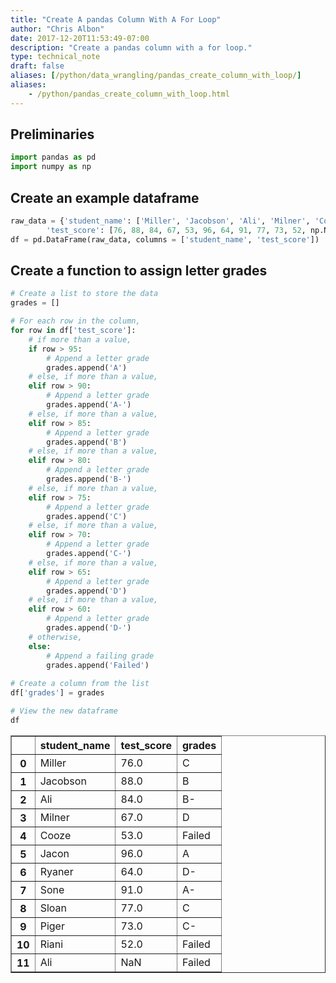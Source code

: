```yaml
---
title: "Create A pandas Column With A For Loop"
author: "Chris Albon"
date: 2017-12-20T11:53:49-07:00
description: "Create a pandas column with a for loop."
type: technical_note
draft: false
aliases: [/python/data_wrangling/pandas_create_column_with_loop/]
aliases:
    - /python/pandas_create_column_with_loop.html
---
```

## Preliminaries


```python
import pandas as pd
import numpy as np
```

## Create an example dataframe


```python
raw_data = {'student_name': ['Miller', 'Jacobson', 'Ali', 'Milner', 'Cooze', 'Jacon', 'Ryaner', 'Sone', 'Sloan', 'Piger', 'Riani', 'Ali'], 
        'test_score': [76, 88, 84, 67, 53, 96, 64, 91, 77, 73, 52, np.NaN]}
df = pd.DataFrame(raw_data, columns = ['student_name', 'test_score'])
```

## Create a function to assign letter grades


```python
# Create a list to store the data
grades = []

# For each row in the column,
for row in df['test_score']:
    # if more than a value,
    if row > 95:
        # Append a letter grade
        grades.append('A')
    # else, if more than a value,
    elif row > 90:
        # Append a letter grade
        grades.append('A-')
    # else, if more than a value,
    elif row > 85:
        # Append a letter grade
        grades.append('B')
    # else, if more than a value,
    elif row > 80:
        # Append a letter grade
        grades.append('B-')
    # else, if more than a value,
    elif row > 75:
        # Append a letter grade
        grades.append('C')
    # else, if more than a value,
    elif row > 70:
        # Append a letter grade
        grades.append('C-')
    # else, if more than a value,
    elif row > 65:
        # Append a letter grade
        grades.append('D')
    # else, if more than a value,
    elif row > 60:
        # Append a letter grade
        grades.append('D-')
    # otherwise,
    else:
        # Append a failing grade
        grades.append('Failed')
        
# Create a column from the list
df['grades'] = grades
```


```python
# View the new dataframe
df
```




<div>
<table border="1" class="dataframe">
  <thead>
    <tr style="text-align: right;">
      <th></th>
      <th>student_name</th>
      <th>test_score</th>
      <th>grades</th>
    </tr>
  </thead>
  <tbody>
    <tr>
      <th>0</th>
      <td>Miller</td>
      <td>76.0</td>
      <td>C</td>
    </tr>
    <tr>
      <th>1</th>
      <td>Jacobson</td>
      <td>88.0</td>
      <td>B</td>
    </tr>
    <tr>
      <th>2</th>
      <td>Ali</td>
      <td>84.0</td>
      <td>B-</td>
    </tr>
    <tr>
      <th>3</th>
      <td>Milner</td>
      <td>67.0</td>
      <td>D</td>
    </tr>
    <tr>
      <th>4</th>
      <td>Cooze</td>
      <td>53.0</td>
      <td>Failed</td>
    </tr>
    <tr>
      <th>5</th>
      <td>Jacon</td>
      <td>96.0</td>
      <td>A</td>
    </tr>
    <tr>
      <th>6</th>
      <td>Ryaner</td>
      <td>64.0</td>
      <td>D-</td>
    </tr>
    <tr>
      <th>7</th>
      <td>Sone</td>
      <td>91.0</td>
      <td>A-</td>
    </tr>
    <tr>
      <th>8</th>
      <td>Sloan</td>
      <td>77.0</td>
      <td>C</td>
    </tr>
    <tr>
      <th>9</th>
      <td>Piger</td>
      <td>73.0</td>
      <td>C-</td>
    </tr>
    <tr>
      <th>10</th>
      <td>Riani</td>
      <td>52.0</td>
      <td>Failed</td>
    </tr>
    <tr>
      <th>11</th>
      <td>Ali</td>
      <td>NaN</td>
      <td>Failed</td>
    </tr>
  </tbody>
</table>
</div>


